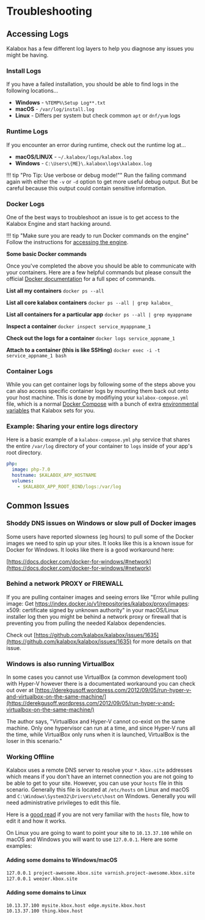 Troubleshooting
===============

Accessing Logs
--------------

Kalabox has a few different log layers to help you diagnose any issues you might be having.

### Install Logs

If you have a failed installation, you should be able to find logs in the following locations...

* **Windows** - `%TEMP%\Setup Log**.txt`
* **macOS** - `/var/log/install.log`
* **Linux** - Differs per system but check common `apt` or `dnf/yum` logs

### Runtime Logs

If you encounter an error during runtime, check out the runtime log at...

  * **macOS/LINUX** - `~/.kalabox/logs/kalabox.log`
  * **Windows** - `C:\Users\{ME}\.kalabox\logs\kalabox.log`

!!! tip "Pro Tip: Use verbose or debug mode!""
    Run the failing command again with either the `-v` or `-d` option to get more useful debug output. But be careful because this output could contain sensitive information.

### Docker Logs

One of the best ways to troubleshoot an issue is to get access to the Kalabox Engine and start hacking around.

!!! tip "Make sure you are ready to run Docker commands on the engine"
    Follow the instructions for [accessing the engine](./general/engine/#accessing-the-engine-directly).

**Some basic Docker commands**

Once you've completed the above you should be able to communicate with your containers. Here are a few helpful commands but please consult the official [Docker documentation](https://docs.docker.com/engine/) for a full spec of commands.

**List all my containers**
`docker ps --all`

**List all core kalabox containers**
`docker ps --all | grep kalabox_`

**List all containers for a particular app**
`docker ps --all | grep myappname`

**Inspect a container**
`docker inspect service_myappname_1`

**Check out the logs for a container**
`docker logs service_appname_1`

**Attach to a container (this is like SSHing)**
`docker exec -i -t service_appname_1 bash`

### Container Logs

While you can get container logs by following some of the steps above you can also access specific container logs by mounting them back out onto your host machine. This is done by modifiying your `kalabox-compose.yml` file, which is a normal [Docker Compose](https://docs.docker.com/compose/compose-file/) with a bunch of extra [environmental variables](users/cli/#env) that Kalabox sets for you.

### Example: Sharing your entire logs directory

Here is a basic example of a `kalabox-compose.yml` `php` service that shares the entire `/var/log` directory of your container to `logs` inside of your app's root directory.

```yml
php:
  image: php-7.0
  hostname: $KALABOX_APP_HOSTNAME
  volumes:
    - $KALABOX_APP_ROOT_BIND/logs:/var/log
```

Common Issues
-------------

### Shoddy DNS issues on Windows or slow pull of Docker images

Some users have reported slowness (eg hours) to pull some of the Docker images we need to spin up your sites. It looks like this is a known issue for Docker for Windows. It looks like there is a good workaround here:

[https://docs.docker.com/docker-for-windows/#network](https://docs.docker.com/docker-for-windows/#network)

### Behind a network PROXY or FIREWALL

If you are pulling container images and seeing errors like "Error while pulling image: Get https://index.docker.io/v1/repositories/kalabox/proxy/images: x509: certificate signed by unknown authority" in your macOS/Linux installer log then you might be behind a network proxy or firewall that is preventing you from pulling the needed Kalabox dependencies.

Check out [https://github.com/kalabox/kalabox/issues/1635](https://github.com/kalabox/kalabox/issues/1635) for more details on that issue.

### Windows is also running VirtualBox

In some cases you cannot use VirtualBox (a common development tool) with Hyper-V however there is a documentated workaround you can check out over at [https://derekgusoff.wordpress.com/2012/09/05/run-hyper-v-and-virtualbox-on-the-same-machine/](https://derekgusoff.wordpress.com/2012/09/05/run-hyper-v-and-virtualbox-on-the-same-machine/)

The author says, "VirtualBox and Hyper-V cannot co-exist on the same machine. Only one hypervisor can run at a time, and since Hyper-V runs all the time, while VirtualBox only runs when it is launched, VirtualBox is the loser in this scenario."

### Working Offline

Kalabox uses a remote DNS server to resolve your `*.kbox.site` addresses which means if you don't have an internet connection you are not going to be able to get to your site. However, you can use your `hosts` file in this scenario. Generally this file is located at `/etc/hosts` on Linux and macOS and `C:\Windows\System32\Drivers\etc\host` on Windows. Generally you will need administrative privileges to edit this file.

Here is a [good read](http://www.howtogeek.com/howto/27350/beginner-geek-how-to-edit-your-hosts-file/) if you are not very familiar with the `hosts` file, how to edit it and how it works.

On Linux you are going to want to point your site to `10.13.37.100` while on macOS and Windows you will want to use `127.0.0.1`. Here are some examples:

#### Adding some domains to Windows/macOS

```bash
127.0.0.1 project-awesome.kbox.site varnish.project-awesome.kbox.site
127.0.0.1 weezer.kbox.site
```

#### Adding some domains to Linux

```bash
10.13.37.100 mysite.kbox.host edge.mysite.kbox.host
10.13.37.100 thing.kbox.host
```
